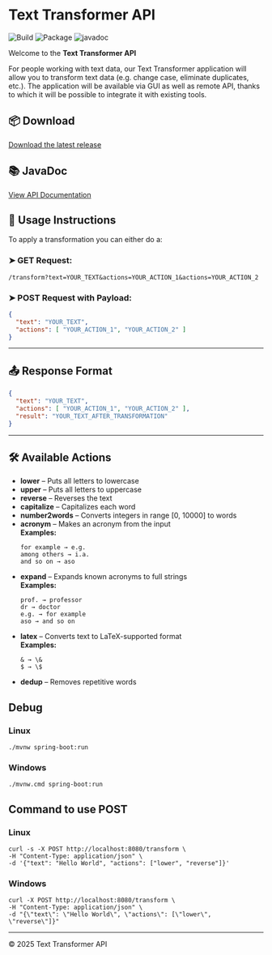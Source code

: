 # Text Transformer API

![Build](https://github.com/gc79mh/text-transformer/actions/workflows/ci.yml/badge.svg?branch=main) ![Package](https://github.com/gc79mh/text-transformer/actions/workflows/release.yml/badge.svg?branch=main) ![javadoc](https://github.com/gc79mh/text-transformer/actions/workflows/javadoc.yml/badge.svg?branch=main)

Welcome to the **Text Transformer API**

For people working with text data, our Text Transformer application will allow you to transform text data (e.g. change case, eliminate duplicates, etc.). The application will be available via GUI as well as remote API, thanks to which it will be possible to integrate it with existing tools.

## 📦 Download
[Download the latest release](https://github.com/gc79mh/text-transformer/releases/tag/latest)

## 📚 JavaDoc
[View API Documentation](https://gc79mh.github.io/text-transformer/)

## 📘 Usage Instructions

To apply a transformation you can either do a:

### ➤ GET Request:
    /transform?text=YOUR_TEXT&actions=YOUR_ACTION_1&actions=YOUR_ACTION_2


### ➤ POST Request with Payload:

```json
{
  "text": "YOUR_TEXT",
  "actions": [ "YOUR_ACTION_1", "YOUR_ACTION_2" ]
}
```

---

## 📤 Response Format

```json
{
  "text": "YOUR_TEXT",
  "actions": [ "YOUR_ACTION_1", "YOUR_ACTION_2" ],
  "result": "YOUR_TEXT_AFTER_TRANSFORMATION"
}
```

---

## 🛠 Available Actions

- **lower** – Puts all letters to lowercase  
- **upper** – Puts all letters to uppercase  
- **reverse** – Reverses the text  
- **capitalize** – Capitalizes each word  
- **number2words** – Converts integers in range [0, 10000] to words  
- **acronym** – Makes an acronym from the input  
  **Examples:**
  ```
  for example → e.g.
  among others → i.a.
  and so on → aso
  ```
- **expand** – Expands known acronyms to full strings  
  **Examples:**
  ```
  prof. → professor
  dr → doctor
  e.g. → for example
  aso → and so on
  ```
- **latex** – Converts text to LaTeX-supported format  
  **Examples:**
  ```
  & → \&
  $ → \$
  ```
- **dedup** – Removes repetitive words  

## Debug
### Linux
    ./mvnw spring-boot:run 
### Windows
    ./mvnw.cmd spring-boot:run 

## Command to use POST
### Linux
    curl -s -X POST http://localhost:8080/transform \
    -H "Content-Type: application/json" \
    -d '{"text": "Hello World", "actions": ["lower", "reverse"]}'
### Windows
    curl -X POST http://localhost:8080/transform \
    -H "Content-Type: application/json" \
    -d "{\"text\": \"Hello World\", \"actions\": [\"lower\", \"reverse\"]}"

---

© 2025 Text Transformer API
